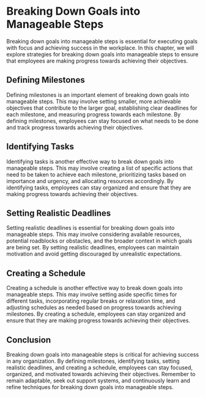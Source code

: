 Breaking Down Goals into Manageable Steps
================================================================================

Breaking down goals into manageable steps is essential for executing goals with focus and achieving success in the workplace. In this chapter, we will explore strategies for breaking down goals into manageable steps to ensure that employees are making progress towards achieving their objectives.

Defining Milestones
-------------------

Defining milestones is an important element of breaking down goals into manageable steps. This may involve setting smaller, more achievable objectives that contribute to the larger goal, establishing clear deadlines for each milestone, and measuring progress towards each milestone. By defining milestones, employees can stay focused on what needs to be done and track progress towards achieving their objectives.

Identifying Tasks
-----------------

Identifying tasks is another effective way to break down goals into manageable steps. This may involve creating a list of specific actions that need to be taken to achieve each milestone, prioritizing tasks based on importance and urgency, and allocating resources accordingly. By identifying tasks, employees can stay organized and ensure that they are making progress towards achieving their objectives.

Setting Realistic Deadlines
---------------------------

Setting realistic deadlines is essential for breaking down goals into manageable steps. This may involve considering available resources, potential roadblocks or obstacles, and the broader context in which goals are being set. By setting realistic deadlines, employees can maintain motivation and avoid getting discouraged by unrealistic expectations.

Creating a Schedule
-------------------

Creating a schedule is another effective way to break down goals into manageable steps. This may involve setting aside specific times for different tasks, incorporating regular breaks or relaxation time, and adjusting schedules as needed based on progress towards achieving milestones. By creating a schedule, employees can stay organized and ensure that they are making progress towards achieving their objectives.

Conclusion
----------

Breaking down goals into manageable steps is critical for achieving success in any organization. By defining milestones, identifying tasks, setting realistic deadlines, and creating a schedule, employees can stay focused, organized, and motivated towards achieving their objectives. Remember to remain adaptable, seek out support systems, and continuously learn and refine techniques for breaking down goals into manageable steps.

